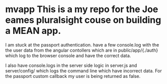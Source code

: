 # mvapp   This is a my repo for the Joe eames pluralsight couse on building a MEAN app.
I am stuck at the passport authentication.  have a few console.log with the the user data from the angular contollers which are in public/app/{./auth}  which log to the browser console and have the correct data.

I also have console.logs in the server side logic in server.js and server/config/   which logs the command line which have incorrect data.  For the passport custom callback my user is being returned as false.


